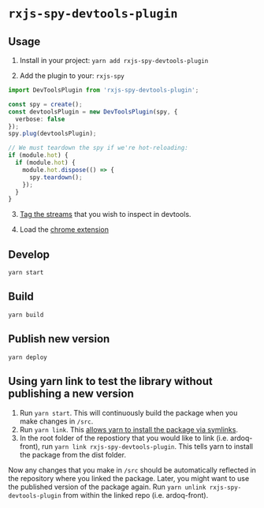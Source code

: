 # `rxjs-spy-devtools-plugin`

## Usage

1. Install in your project: `yarn add rxjs-spy-devtools-plugin`

2. Add the plugin to your: `rxjs-spy`

```typescript
import DevToolsPlugin from 'rxjs-spy-devtools-plugin';

const spy = create();
const devtoolsPlugin = new DevToolsPlugin(spy, {
  verbose: false
});
spy.plug(devtoolsPlugin);

// We must teardown the spy if we're hot-reloading:
if (module.hot) {
  if (module.hot) {
    module.hot.dispose(() => {
      spy.teardown();
    });
  }
}
```

3. [Tag the streams](https://github.com/cartant/rxjs-spy#core-concepts) that you wish to inspect in devtools.

4. Load the [chrome extension](../../README.md#installing-the-extension-in-developer-mode)


## Develop
`yarn start`

## Build
`yarn build`

## Publish new version
`yarn deploy`

## Using yarn link to test the library without publishing a new version
1. Run `yarn start`. This will continuously build the package when you make changes in `/src`.
2. Run `yarn link`. This [allows yarn to install the package via symlinks](https://yarnpkg.com/lang/en/docs/cli/link/).
3. In the root folder of the repostiory that you would like to link (i.e. ardoq-front), run `yarn link rxjs-spy-devtools-plugin`. This tells yarn to install the package from the dist folder.

Now any changes that you make in `/src` should be automatically reflected in the repository where you linked the package.
Later, you might want to use the published version of the package again. Run `yarn unlink rxjs-spy-devtools-plugin` from within the linked repo (i.e. ardoq-front).